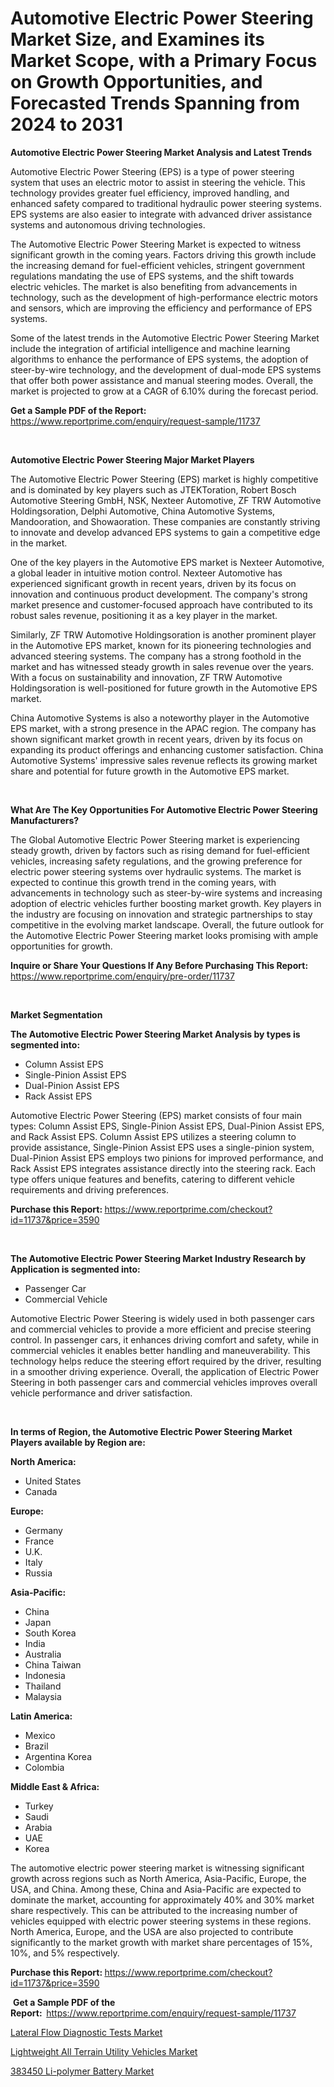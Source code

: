 <p><h1>Automotive Electric Power Steering Market Size, and Examines its Market Scope, with a Primary Focus on Growth Opportunities, and Forecasted Trends Spanning from 2024 to 2031</h1></p><p><strong>Automotive Electric Power Steering Market Analysis and Latest Trends</strong></p>
<p><p>Automotive Electric Power Steering (EPS) is a type of power steering system that uses an electric motor to assist in steering the vehicle. This technology provides greater fuel efficiency, improved handling, and enhanced safety compared to traditional hydraulic power steering systems. EPS systems are also easier to integrate with advanced driver assistance systems and autonomous driving technologies.</p><p>The Automotive Electric Power Steering Market is expected to witness significant growth in the coming years. Factors driving this growth include the increasing demand for fuel-efficient vehicles, stringent government regulations mandating the use of EPS systems, and the shift towards electric vehicles. The market is also benefiting from advancements in technology, such as the development of high-performance electric motors and sensors, which are improving the efficiency and performance of EPS systems.</p><p>Some of the latest trends in the Automotive Electric Power Steering Market include the integration of artificial intelligence and machine learning algorithms to enhance the performance of EPS systems, the adoption of steer-by-wire technology, and the development of dual-mode EPS systems that offer both power assistance and manual steering modes. Overall, the market is projected to grow at a CAGR of 6.10% during the forecast period.</p></p>
<p><strong>Get a Sample PDF of the Report:&nbsp;</strong> <a href="https://www.reportprime.com/enquiry/request-sample/11737">https://www.reportprime.com/enquiry/request-sample/11737</a></p>
<p>&nbsp;</p>
<p><strong>Automotive Electric Power Steering Major Market Players</strong></p>
<p><p>The Automotive Electric Power Steering (EPS) market is highly competitive and is dominated by key players such as JTEKToration, Robert Bosch Automotive Steering GmbH, NSK, Nexteer Automotive, ZF TRW Automotive Holdingsoration, Delphi Automotive, China Automotive Systems, Mandooration, and Showaoration. These companies are constantly striving to innovate and develop advanced EPS systems to gain a competitive edge in the market.</p><p>One of the key players in the Automotive EPS market is Nexteer Automotive, a global leader in intuitive motion control. Nexteer Automotive has experienced significant growth in recent years, driven by its focus on innovation and continuous product development. The company's strong market presence and customer-focused approach have contributed to its robust sales revenue, positioning it as a key player in the market.</p><p>Similarly, ZF TRW Automotive Holdingsoration is another prominent player in the Automotive EPS market, known for its pioneering technologies and advanced steering systems. The company has a strong foothold in the market and has witnessed steady growth in sales revenue over the years. With a focus on sustainability and innovation, ZF TRW Automotive Holdingsoration is well-positioned for future growth in the Automotive EPS market.</p><p>China Automotive Systems is also a noteworthy player in the Automotive EPS market, with a strong presence in the APAC region. The company has shown significant market growth in recent years, driven by its focus on expanding its product offerings and enhancing customer satisfaction. China Automotive Systems' impressive sales revenue reflects its growing market share and potential for future growth in the Automotive EPS market.</p></p>
<p>&nbsp;</p>
<p><strong>What Are The Key Opportunities For Automotive Electric Power Steering Manufacturers?</strong></p>
<p><p>The Global Automotive Electric Power Steering market is experiencing steady growth, driven by factors such as rising demand for fuel-efficient vehicles, increasing safety regulations, and the growing preference for electric power steering systems over hydraulic systems. The market is expected to continue this growth trend in the coming years, with advancements in technology such as steer-by-wire systems and increasing adoption of electric vehicles further boosting market growth. Key players in the industry are focusing on innovation and strategic partnerships to stay competitive in the evolving market landscape. Overall, the future outlook for the Automotive Electric Power Steering market looks promising with ample opportunities for growth.</p></p>
<p><strong>Inquire or Share Your Questions If Any Before Purchasing This Report:</strong> <a href="https://www.reportprime.com/enquiry/pre-order/11737">https://www.reportprime.com/enquiry/pre-order/11737</a></p>
<p>&nbsp;</p>
<p><strong>Market Segmentation</strong></p>
<p><strong>The Automotive Electric Power Steering Market Analysis by types is segmented into:</strong></p>
<p><ul><li>Column Assist EPS</li><li>Single-Pinion Assist EPS</li><li>Dual-Pinion Assist EPS</li><li>Rack Assist EPS</li></ul></p>
<p><p>Automotive Electric Power Steering (EPS) market consists of four main types: Column Assist EPS, Single-Pinion Assist EPS, Dual-Pinion Assist EPS, and Rack Assist EPS. Column Assist EPS utilizes a steering column to provide assistance, Single-Pinion Assist EPS uses a single-pinion system, Dual-Pinion Assist EPS employs two pinions for improved performance, and Rack Assist EPS integrates assistance directly into the steering rack. Each type offers unique features and benefits, catering to different vehicle requirements and driving preferences.</p></p>
<p><strong>Purchase this Report:&nbsp;</strong><a href="https://www.reportprime.com/checkout?id=11737&price=3590">https://www.reportprime.com/checkout?id=11737&price=3590</a></p>
<p>&nbsp;</p>
<p><strong>The Automotive Electric Power Steering Market Industry Research by Application is segmented into:</strong></p>
<p><ul><li>Passenger Car</li><li>Commercial Vehicle</li></ul></p>
<p><p>Automotive Electric Power Steering is widely used in both passenger cars and commercial vehicles to provide a more efficient and precise steering control. In passenger cars, it enhances driving comfort and safety, while in commercial vehicles it enables better handling and maneuverability. This technology helps reduce the steering effort required by the driver, resulting in a smoother driving experience. Overall, the application of Electric Power Steering in both passenger cars and commercial vehicles improves overall vehicle performance and driver satisfaction.</p></p>
<p>&nbsp;</p>
<p><strong>In terms of Region, the Automotive Electric Power Steering Market Players available by Region are:</strong></p>
<p>
    <p> <strong> North America: </strong>
        <ul>
            <li>United States</li>
            <li>Canada</li>
        </ul>
        </p> 
    <p> <strong> Europe: </strong>
        <ul>
            <li>Germany</li>
            <li>France</li>
            <li>U.K.</li>
            <li>Italy</li>
            <li>Russia</li>
        </ul>
        </p> 
    <p> <strong> Asia-Pacific: </strong>
        <ul>
            <li>China</li>
            <li>Japan</li>
            <li>South Korea</li>
            <li>India</li>
            <li>Australia</li>
            <li>China Taiwan</li>
            <li>Indonesia</li>
            <li>Thailand</li>
            <li>Malaysia</li>
        </ul>
        </p> 
    <p> <strong> Latin America: </strong>
        <ul>
            <li>Mexico</li>
            <li>Brazil</li>
            <li>Argentina Korea</li>
            <li>Colombia</li>
        </ul>
        </p> 
    <p> <strong> Middle East & Africa: </strong>
        <ul>
            <li>Turkey</li>
            <li>Saudi</li>
            <li>Arabia</li>
            <li>UAE</li>
            <li>Korea</li>
        </ul>
    </p>
    </p>
<p><p>The automotive electric power steering market is witnessing significant growth across regions such as North America, Asia-Pacific, Europe, the USA, and China. Among these, China and Asia-Pacific are expected to dominate the market, accounting for approximately 40% and 30% market share respectively. This can be attributed to the increasing number of vehicles equipped with electric power steering systems in these regions. North America, Europe, and the USA are also projected to contribute significantly to the market growth with market share percentages of 15%, 10%, and 5% respectively.</p></p>
<p><strong>Purchase this Report: </strong><a href="https://www.reportprime.com/checkout?id=11737&price=3590">https://www.reportprime.com/checkout?id=11737&price=3590</a></p>
<p>&nbsp;<strong>Get a Sample PDF of the Report:&nbsp;&nbsp;</strong><a href="https://www.reportprime.com/enquiry/request-sample/11737">https://www.reportprime.com/enquiry/request-sample/11737</a></p>
<p><strong></strong></p>
<p><p><a href="https://view.publitas.com/reportprime-1/lateral-flow-diagnostic-tests-market-share-market-new-trends-analysis-report-by-type-by-application-by-end-use-by-region-and-segment-forecasts-2023-2030/">Lateral Flow Diagnostic Tests Market</a></p><p><a href="https://view.publitas.com/reportprime-1/lightweight-all-terrain-utility-vehicles-market-research-report-unlocks-analysis-on-the-market-financial-status-market-size-and-market-revenue-upto-2030/">Lightweight All Terrain Utility Vehicles Market</a></p><p><a href="https://view.publitas.com/reportprime-1/383450-li-polymer-battery-market-share-market-new-trends-analysis-report-by-type-by-application-by-end-use-by-region-and-segment-forecasts-2023-2030/">383450 Li-polymer Battery Market</a></p></p>